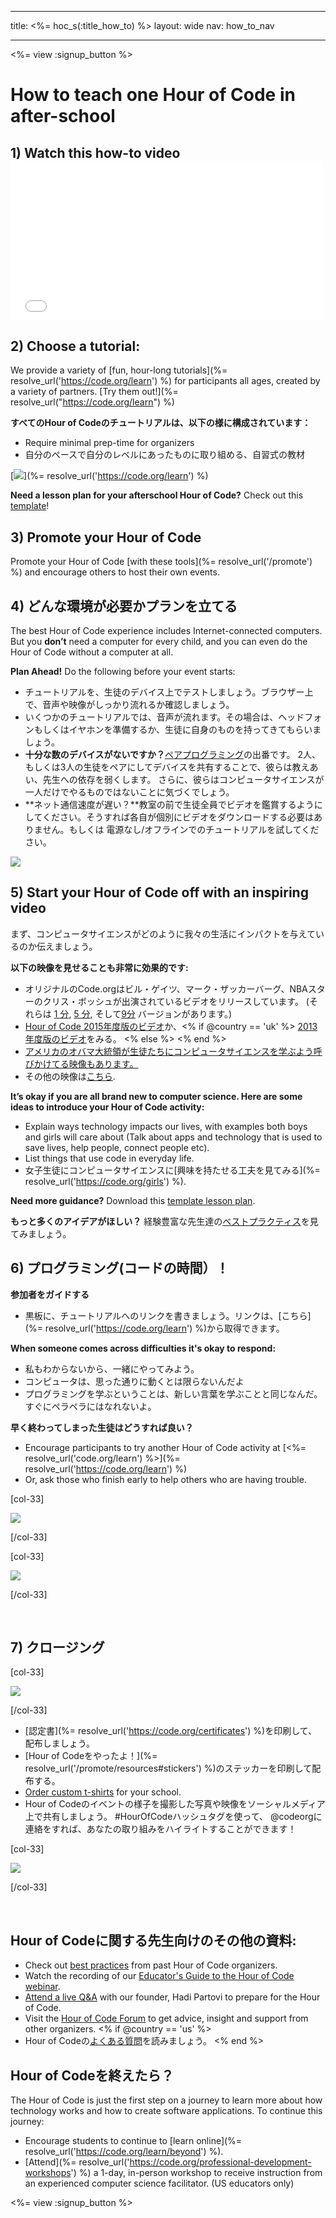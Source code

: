 * * *

title: <%= hoc_s(:title_how_to) %> layout: wide nav: how_to_nav

* * *

<%= view :signup_button %>

# How to teach one Hour of Code in after-school

## 1) Watch this how-to video <iframe width="500" height="255" src="//www.youtube.com/embed/SrnvvWDm73k" frameborder="0" allowfullscreen></iframe>
## 2) Choose a tutorial:

We provide a variety of [fun, hour-long tutorials](%= resolve_url('https://code.org/learn') %) for participants all ages, created by a variety of partners. [Try them out!](%= resolve_url("https://code.org/learn") %)

**すべてのHour of Codeのチュートリアルは、以下の様に構成されています：**

  * Require minimal prep-time for organizers
  * 自分のペースで自分のレベルにあったものに取り組める、自習式の教材

[![](/images/fit-700/tutorials.png)](%= resolve_url('https://code.org/learn') %)

**Need a lesson plan for your afterschool Hour of Code?** Check out this [template](/files/AfterschoolEducatorLessonPlanOutline.docx)!

## 3) Promote your Hour of Code

Promote your Hour of Code [with these tools](%= resolve_url('/promote') %) and encourage others to host their own events.

## 4) どんな環境が必要かプランを立てる

The best Hour of Code experience includes Internet-connected computers. But you **don’t** need a computer for every child, and you can even do the Hour of Code without a computer at all.

**Plan Ahead!** Do the following before your event starts:

  * チュートリアルを、生徒のデバイス上でテストしましょう。ブラウザー上で、音声や映像がしっかり流れるか確認しましょう。
  * いくつかのチュートリアルでは、音声が流れます。その場合は、ヘッドフォンもしくはイヤホンを準備するか、生徒に自身のものを持ってきてもらいましょう。
  * **十分な数のデバイスがないですか？**[ペアプログラミング](https://www.youtube.com/watch?v=vgkahOzFH2Q)の出番です。 2人、もしくは3人の生徒をペアにしてデバイスを共有することで、彼らは教えあい、先生への依存を弱くします。 さらに、彼らはコンピュータサイエンスが一人だけでやるものではないことに気づくでしょう。
  * **ネット通信速度が遅い？**教室の前で生徒全員でビデオを鑑賞するようにしてください。そうすれば各自が個別にビデオをダウンロードする必要はありません。もしくは 電源なし/オフラインでのチュートリアルを試してください。

![](/images/fit-350/group_ipad.jpg)

## 5) Start your Hour of Code off with an inspiring video

まず、コンピュータサイエンスがどのように我々の生活にインパクトを与えているのか伝えましょう。

**以下の映像を見せることも非常に効果的です:**

  * オリジナルのCode.orgはビル・ゲイツ、マーク・ザッカーバーグ、NBAスターのクリス・ボッシュが出演されているビデオをリリースしています。 (それらは [1 分](https://www.youtube.com/watch?v=qYZF6oIZtfc), [5 分](https://www.youtube.com/watch?v=nKIu9yen5nc), そして[9分](https://www.youtube.com/watch?v=dU1xS07N-FA) バージョンがあります。)
  * [Hour of Code 2015年度版のビデオ](https://www.youtube.com/watch?v=7L97YMYqLHc)か、<% if @country == 'uk' %> [2013年度版のビデオ](https://www.youtube.com/watch?v=FC5FbmsH4fw)をみる。 <% else %> <% end %>
  * [アメリカのオバマ大統領が生徒たちにコンピュータサイエンスを学ぶよう呼びかけてる映像もあります。](https://www.youtube.com/watch?v=6XvmhE1J9PY)
  * その他の映像は[こちら](https://www.youtube.com/playlist?list=PLzdnOPI1iJNfpD8i4Sx7U0y2MccnrNZuP).

**It’s okay if you are all brand new to computer science. Here are some ideas to introduce your Hour of Code activity:**

  * Explain ways technology impacts our lives, with examples both boys and girls will care about (Talk about apps and technology that is used to save lives, help people, connect people etc).
  * List things that use code in everyday life.
  * 女子生徒にコンピュータサイエンスに[興味を持たせる工夫を見てみる](%= resolve_url('https://code.org/girls') %).

**Need more guidance?** Download this [template lesson plan](/files/AfterschoolEducatorLessonPlanOutline.docx).

**もっと多くのアイデアがほしい？** 経験豊富な先生達の[ベストプラクティス](http://www.slideshare.net/TeachCode/hour-of-code-best-practices-for-successful-educators-51273466)を見てみましょう。

## 6) プログラミング(コードの時間）！

**参加者をガイドする**

  * 黒板に、チュートリアルへのリンクを書きましょう。リンクは、[こちら](%= resolve_url('https://code.org/learn') %)から取得できます。

**When someone comes across difficulties it's okay to respond:**

  * 私もわからないから、一緒にやってみよう。
  * コンピュータは、思った通りに動くとは限らないんだよ
  * プログラミングを学ぶということは、新しい言葉を学ぶことと同じなんだ。すぐにペラペラにはなれないよ。

**早く終わってしまった生徒はどうすれば良い？**

  * Encourage participants to try another Hour of Code activity at [<%= resolve_url('code.org/learn') %>](%= resolve_url('https://code.org/learn') %)
  * Or, ask those who finish early to help others who are having trouble.

[col-33]

![](/images/fit-250/highschoolgirls.jpeg)

[/col-33]

[col-33]

![](/images/fit-300/group_ar.jpg)

[/col-33]

<p style="clear:both">
  &nbsp;
</p>

## 7) クロージング

[col-33]

![](/images/fit-300/boy-certificate.jpg)

[/col-33]

  * [認定書](%= resolve_url('https://code.org/certificates') %)を印刷して、配布しましょう。
  * [Hour of Codeをやったよ！](%= resolve_url('/promote/resources#stickers') %)のステッカーを印刷して配布する。
  * [Order custom t-shirts](http://blog.code.org/post/132608499493/hour-of-code-shirts-and-more) for your school.
  * Hour of Codeのイベントの様子を撮影した写真や映像をソーシャルメディア上で共有しましょう。 #HourOfCodeハッシュタグを使って、 @codeorgに連絡をすれば、あなたの取り組みをハイライトすることができます！

[col-33]

![](/images/fit-260/highlight-certificates.jpg)

[/col-33]

<p style="clear:both">
  &nbsp;
</p>

## Hour of Codeに関する先生向けのその他の資料:

  * Check out [best practices](http://www.slideshare.net/TeachCode/hour-of-code-best-practices-for-successful-educators-51273466) from past Hour of Code organizers. 
  * Watch the recording of our [Educator's Guide to the Hour of Code webinar](https://youtu.be/EJeMeSW2-Mw).
  * [Attend a live Q&A](http://www.eventbrite.com/e/ask-your-final-questions-and-prepare-for-the-2015-hour-of-code-with-codeorg-founder-hadi-partovi-tickets-17987437911) with our founder, Hadi Partovi to prepare for the Hour of Code.
  * Visit the [Hour of Code Forum](http://forum.code.org/c/plc/hour-of-code) to get advice, insight and support from other organizers. <% if @country == 'us' %>
  * Hour of Codeの[よくある質問](https://support.code.org/hc/en-us/categories/200147083-Hour-of-Code)を読みましょう。 <% end %>

## Hour of Codeを終えたら？

The Hour of Code is just the first step on a journey to learn more about how technology works and how to create software applications. To continue this journey:

  * Encourage students to continue to [learn online](%= resolve_url('https://code.org/learn/beyond') %).
  * [Attend](%= resolve_url('https://code.org/professional-development-workshops') %) a 1-day, in-person workshop to receive instruction from an experienced computer science facilitator. (US educators only)

<%= view :signup_button %>